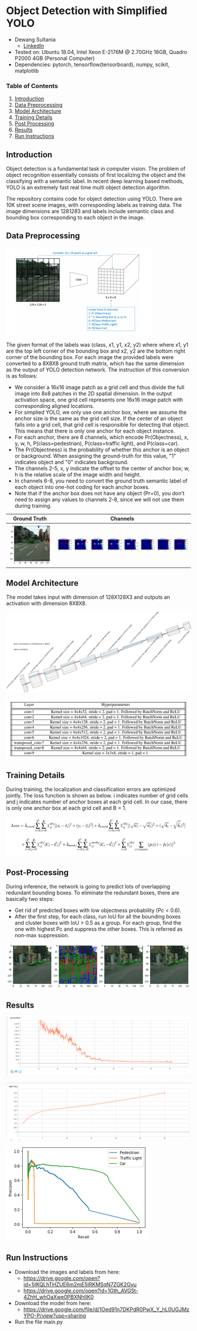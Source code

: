 # Object Detection with Simplified YOLO

* Dewang Sultania
  * [LinkedIn](https://www.linkedin.com/in/dewang-sultania/)
* Tested on: Ubuntu 18.04, Intel Xeon E-2176M @ 2.70GHz 16GB, Quadro P2000 4GB (Personal Computer)
* Dependencies: pytorch, tensorflow(tensorboard), numpy, scikit, matplotlib

### Table of Contents
1. [Introduction](#intro)
2.   [Data Preprocessing](#pre)
3.   [Model Architecture](#arch)
4.   [Training Details](#training)
5.   [Post Processing](#posr)  
6.   [Results](#results)
7. 	 [Run Instructions](#run)

<a name = "intro"/>

## Introduction

Object detection is a fundamental task in computer vision. The problem of object recognition essentially consists of first localizing the object and the classifying with a semantic label. In recent deep learning based methods, YOLO is an extremely fast real time multi object detection algorithm.

The repository contains code for object detection using YOLO. There are 10K street scene images, with corresponding labels as training data. The image dimensions are 128*128*3 and labels include semantic class and bounding box corresponding to each object in the image. 

<a name = "pre"/>

## Data Preprocessing

![](images/preprocess.png)

The given format of the labels was (class, x1, y1, x2, y2) where  where x1, y1 are the top left corner of the bounding box and x2, y2 are the bottom right corner of the bounding box.  For each image the provided labels were converted to a 8X8X8 ground truth matrix, which has the same dimension  as the output of YOLO detection network. The instruction of this conversion is as follows: 

- We consider a 16x16 image patch as a grid cell and thus divide the full image into 8x8 patches in the 2D spatial dimension. In the output activation space, one grid cell represents one 16x16 image patch with corresponding aligned locations. 
- For simplied YOLO, we only use one anchor box, where we assume the anchor size is the same as the grid cell size. If the center of an object falls into a grid cell, that grid cell is responsible for detecting that object. This means that there is only one anchor for each object instance. 
- For each anchor, there are 8 channels, which encode Pr(Objectness), x, y, w, h, P(class=pedestrian), P(class=traffic light), and P(class=car). 
- The Pr(Objectness) is the probability of whether this anchor is an object or background. When assigning the ground-truth for this value, "1" indicates object and "0" indicates background. 
- The channels 2-5, x, y indicate the offset to the center of anchor box; w, h is the relative scale of the image width and height. 
- In channels 6-8, you need to convert the ground truth semantic label of each object into one-hot coding for each anchor boxes. 
- Note that if the anchor box does not have any object (Pr=0), you don’t need to assign any values to channels 2-8, since we will not use them during training. 

| Ground Truth       | Channels                    |
| ------------------ | --------------------------- |
| ![](images/gt.png) | ![](images/channel_viz.png) |

<a name = "arch"/>

## Model Architecture

The model takes input with dimension of 128X128X3 and outputs an activation with dimension 8X8X8.

![](images/arch.png)



![](images/model_des.png)

<a name = "training"/>

## Training Details

During training, the localization and classification errors are optimized jointly. The loss function is shown as below. i indicates number of grid cells and j indicates number of anchor boxes at each grid cell. In our case, there is only one anchor box at each grid cell and B = 1. 

![](images/Loss.png)

<a name = "posr"/>

## Post-Processing

During inference, the network is going to predict lots of overlapping redundant bounding boxes. To eliminate the redundant boxes, there are basically two steps: 

-  Get rid of predicted boxes with low objectness probability (Pc < 0.6). 
-  After the first step, for each class, run IoU for all the bounding boxes and cluster boxes with IoU > 0.5 as a group. For each group, find the one with highest Pc and suppress the other boxes. This is referred as non-max suppression. 

![](images/result.png)



<a name = "results"/>



## Results

![Loss Curve](images/loss_yolo.png)



![](images/mAP_curve_.png)

![](images/precision_recall.png)


<a name = "run"/>

## Run Instructions

- Download the images and labels from here:
  - https://drive.google.com/open?id=1jIKQLhTHZUE6m2mE5lRKMSqN7ZGK2Gyu
  - https://drive.google.com/open?id=1Gth_AVG5t-4ZhH_whOaXwe0PBXNhIIK0
- Download the model from here:
  - https://drive.google.com/file/d/1Oed91n7DKPdR0PwX_Y_hL0UGJMzYPO-P/view?usp=sharing
- Run the file main.py